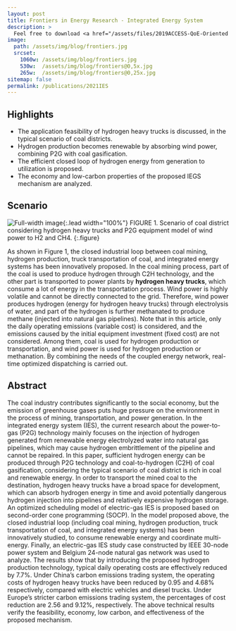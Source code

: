 ```yaml
---
layout: post
title: Frontiers in Energy Research - Integrated Energy System
description: >
  Feel free to download <a href="/assets/files/2019ACCESS-QoE-Oriented Rate Control and Resource Allocation for Cognitive M2M Communication in Spectrum-Sharing OFDM Networks.pdf"  target="_blank"> <span class="icon-file-pdf" style="font-size:10px; color: #ee3f24"></span> PDF</a>.
image: 
  path: /assets/img/blog/frontiers.jpg
  srcset:
    1060w: /assets/img/blog/frontiers.jpg
    530w:  /assets/img/blog/frontiers@0,5x.jpg
    265w:  /assets/img/blog/frontiers@0,25x.jpg
sitemap: false
permalink: /publications/2021IES
---
```


## Highlights

* The application feasibility of hydrogen heavy trucks is discussed, in the typical scenario of coal districts.
* Hydrogen production becomes renewable by absorbing wind power, combining P2G with coal gasification.
* The efficient closed loop of hydrogen energy from generation to utilization is proposed.
* The economy and low-carbon properties of the proposed IEGS mechanism are analyzed.

## Scenario

![Full-width image](/assets/img/blog/IES.png){:.lead width="100%"}
FIGURE 1. Scenario of coal district considering hydrogen heavy trucks and P2G equipment model of wind power to H2 and CH4.
{:.figure}

As shown in Figure 1, the closed industrial loop between coal mining, hydrogen production, truck transportation of coal, and integrated energy systems has been innovatively proposed. In the coal mining process, part of the coal is used to produce hydrogen through C2H technology, and the other part is transported to power plants by **hydrogen heavy trucks**, which consume a lot of energy in the transportation process. Wind power is highly volatile and cannot be directly connected to the grid. Therefore, wind power produces hydrogen (energy for hydrogen heavy trucks) through electrolysis of water, and part of the hydrogen is further methanated to produce methane (injected into natural gas pipelines). Note that in this article, only the daily operating emissions (variable cost) is considered, and the emissions caused by the initial equipment investment (fixed cost) are not considered. Among them, coal is used for hydrogen production or transportation, and wind power is used for hydrogen production or methanation. By combining the needs of the coupled energy network, real-time optimized dispatching is carried out.

## Abstract

The coal industry contributes significantly to the social economy, but the emission of greenhouse gases puts huge pressure on the environment in the process of mining, transportation, and power generation. In the integrated energy system (IES), the current research about the power-to-gas (P2G) technology mainly focuses on the injection of hydrogen generated from renewable energy electrolyzed water into natural gas pipelines, which may cause hydrogen embrittlement of the pipeline and cannot be repaired. In this paper, sufficient hydrogen energy can be produced through P2G technology and coal-to-hydrogen (C2H) of coal gasification, considering the typical scenario of coal district is rich in coal and renewable energy. In order to transport the mined coal to the destination, hydrogen heavy trucks have a broad space for development, which can absorb hydrogen energy in time and avoid potentially dangerous hydrogen injection into pipelines and relatively expensive hydrogen storage. An optimized scheduling model of electric-gas IES is proposed based on second-order cone programming (SOCP). In the model proposed above, the closed industrial loop (including coal mining, hydrogen production, truck transportation of coal, and integrated energy systems) has been innovatively studied, to consume renewable energy and coordinate multi-energy. Finally, an electric-gas IES study case constructed by IEEE 30-node power system and Belgium 24-node natural gas network was used to analyze. The results show that by introducing the proposed hydrogen production technology, typical daily operating costs are effectively reduced by 7.7%. Under China’s carbon emissions trading system, the operating costs of hydrogen heavy trucks have been reduced by 0.95 and 4.68% respectively, compared with electric vehicles and diesel trucks. Under Europe’s stricter carbon emissions trading system, the percentages of cost reduction are 2.56 and 9.12%, respectively. The above technical results verify the feasibility, economy, low carbon, and effectiveness of the proposed mechanism.
